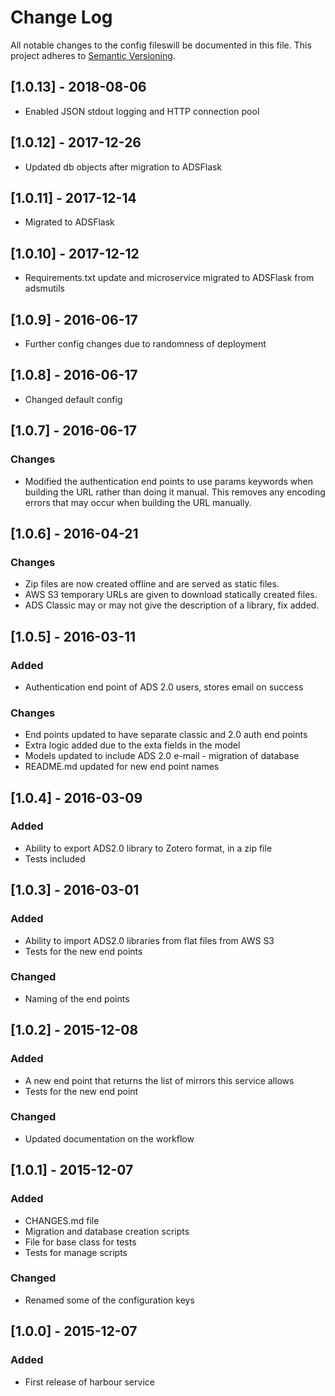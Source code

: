 # Change Log
All notable changes to the config fileswill be documented in this file.
This project adheres to [Semantic Versioning](http://semver.org/).

## [1.0.13] - 2018-08-06

* Enabled JSON stdout logging and HTTP connection pool

## [1.0.12] - 2017-12-26

* Updated db objects after migration to ADSFlask

## [1.0.11] - 2017-12-14

* Migrated to ADSFlask

## [1.0.10] - 2017-12-12
 
  * Requirements.txt update and microservice migrated to ADSFlask from adsmutils

## [1.0.9] - 2016-06-17

  * Further config changes due to randomness of deployment

## [1.0.8] - 2016-06-17

  * Changed default config

## [1.0.7] - 2016-06-17

### Changes

  * Modified the authentication end points to use params keywords when building the URL rather than doing it manual. This removes any encoding errors that may occur when building the URL manually.


## [1.0.6] - 2016-04-21

### Changes
  
  * Zip files are now created offline and are served as static files.
  * AWS S3 temporary URLs are given to download statically created files.
  * ADS Classic may or may not give the description of a library, fix added.

## [1.0.5] - 2016-03-11
### Added

  * Authentication end point of ADS 2.0 users, stores email on success

### Changes

  * End points updated to have separate classic and 2.0 auth end points
  * Extra logic added due to the exta fields in the model
  * Models updated to include ADS 2.0 e-mail - migration of database
  * README.md updated for new end point names

## [1.0.4] - 2016-03-09
### Added
  
  * Ability to export ADS2.0 library to Zotero format, in a zip file
  * Tests included

## [1.0.3] - 2016-03-01
### Added

  * Ability to import ADS2.0 libraries from flat files from AWS S3
  * Tests for the new end points

### Changed
  * Naming of the end points

## [1.0.2] - 2015-12-08
### Added

  * A new end point that returns the list of mirrors this service allows
  * Tests for the new end point

### Changed

  * Updated documentation on the workflow

## [1.0.1] - 2015-12-07
### Added

  * CHANGES.md file
  * Migration and database creation scripts
  * File for base class for tests
  * Tests for manage scripts

### Changed

  * Renamed some of the configuration keys

## [1.0.0] - 2015-12-07
### Added

  * First release of harbour service


